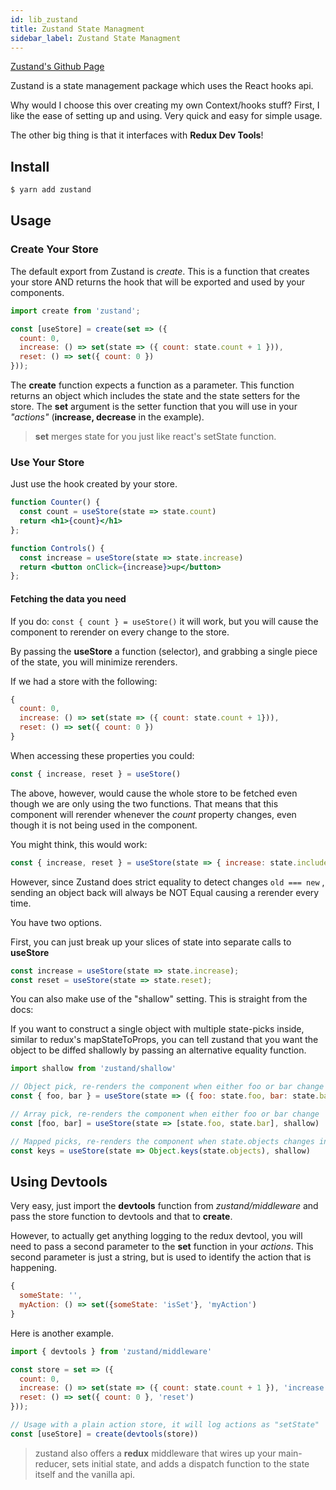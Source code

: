 ```yaml
---
id: lib_zustand
title: Zustand State Managment
sidebar_label: Zustand State Managment
---
```


[Zustand's Github Page](https://github.com/react-spring/zustand)

Zustand is a state management package which uses the React hooks api.  

Why would I choose this over creating my own Context/hooks stuff?  First, I like the ease of setting up and using.  Very quick and easy for simple usage.

The other big thing is that it interfaces with **Redux Dev Tools**!

## Install

```javascript
$ yarn add zustand
```

## Usage

### Create Your Store

The default export from Zustand is *create*. This is a function that creates your store AND returns the hook that will be exported and used by your components.

```javascript
import create from 'zustand';

const [useStore] = create(set => ({
  count: 0,
  increase: () => set(state => ({ count: state.count + 1 })),
  reset: () => set({ count: 0 })
}));
```

The **create** function expects a function as a parameter.  This function returns an object which includes the state and the state setters for the store.  The **set** argument is the setter function that you will use in your *"actions"* (**increase, decrease** in the example).

> **set** merges state for you just like react's setState function.



### Use Your Store

Just use the hook created by your store.

```jsx
function Counter() {
  const count = useStore(state => state.count)
  return <h1>{count}</h1>
};

function Controls() {
  const increase = useStore(state => state.increase)
  return <button onClick={increase}>up</button>
};
```

#### Fetching the data you need

If you do: `const { count } = useStore()` it will work, but you will cause the component to rerender on every change to the store.

By passing the **useStore** a function (selector), and grabbing a single piece of the state, you will minimize rerenders.

If we had a store with the following:

```javascript
{
  count: 0,
  increase: () => set(state => ({ count: state.count + 1})),
  reset: () => set({ count: 0 })
}
```

When accessing these properties you could:

```javascript
const { increase, reset } = useStore()
```

The above, however, would cause the whole store to be fetched even though we are only using the two functions.  That means that this component will rerender whenever the *count* property changes, even though it is not being used in the component.

You might think, this would work:

```javascript
const { increase, reset } = useStore(state => { increase: state.include, reset: state.reset});
```

However, since Zustand does strict equality to detect changes `old === new` , sending an object back will always be NOT Equal causing a rerender every time.

You have two options.  

First, you can just break up your slices of state into separate calls to **useStore**

```javascript
const increase = useStore(state => state.increase);
const reset = useStore(state => state.reset);
```

You can also make use of the "shallow" setting.  This is straight from the docs:

If you want to construct a single object with multiple state-picks inside, similar to redux's mapStateToProps, you can tell zustand that you want the object to be diffed shallowly by passing an alternative equality function.

```javascript
import shallow from 'zustand/shallow'

// Object pick, re-renders the component when either foo or bar change
const { foo, bar } = useStore(state => ({ foo: state.foo, bar: state.bar }), shallow)

// Array pick, re-renders the component when either foo or bar change
const [foo, bar] = useStore(state => [state.foo, state.bar], shallow)

// Mapped picks, re-renders the component when state.objects changes in order, count or keys
const keys = useStore(state => Object.keys(state.objects), shallow)
```



## Using Devtools

Very easy, just import the **devtools** function from *zustand/middleware* and pass the store function to devtools and that to **create**.

However, to actually get anything logging to the redux devtool, you will need to pass a second parameter to the **set** function in your *actions*.  This second parameter is just a string, but is used to identify the action that is happening.

```javascript
{
  someState: '',
  myAction: () => set({someState: 'isSet'}, 'myAction')
}
```

Here is another example.

```javascript
import { devtools } from 'zustand/middleware'

const store = set => ({
  count: 0,
  increase: () => set(state => ({ count: state.count + 1 }), 'increase'),
  reset: () => set({ count: 0 }, 'reset')
}));

// Usage with a plain action store, it will log actions as "setState"
const [useStore] = create(devtools(store))
```

> zustand also offers a **redux** middleware that wires up your main-reducer, sets initial state, and adds a dispatch function to the state itself and the vanilla api.



